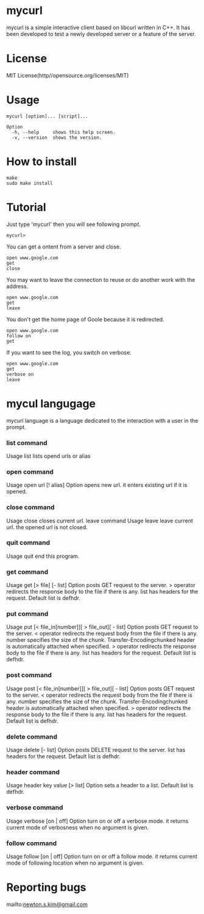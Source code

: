 # mycurl
mycurl is a simple interactive client based on libcurl written in C++. It has been developed to test a newly developed server or a feature of the server.
# License
MIT License(http//opensource.org/licenses/MIT)
# Usage
```
mycurl [option]... [script]...

Option
  -h, --help     shows this help screen.
  -v, --version  shows the version.
```

# How to install
```
make
sudo make install
```
# Tutorial
Just type 'mycurl' then you will see following prompt.
```
mycurl> 
```
You can get a ontent from a server and close.
```
open www.google.com
get
close
```
You may want to leave the connection to reuse or do another work with the address.
```
open www.google.com
get
leave
```
You don't get the home page of Goole because it is redirected.
```
open www.google.com
follow on
get
```
If you want to see the log, you switch on verbose.
```
open www.google.com
get
verbose on
leave
```
# mycul langugage
mycurl language is a language dedicated to the interaction with a user in the prompt.

### list command
  Usage list
    lists opend urls or alias
### open command
  Usage open url [! alias] 
  Option
    opens new url.
    it enters existing url if it is opened.
### close command
  Usage close
    closes current url.
  leave command
  Usage leave
    leave current url.
    the opened url is not closed.
### quit command
  Usage quit
    end this program.
### get command
  Usage get [> file] [- list]
  Option
    posts GET request to the server.
    > operator redirects the response body to the file if there is any.
    list has headers for the request. Default list is defhdr.
### put command
  Usage put [< file_in[number]][ > file_out][ - list]
  Option
    posts GET request to the server.
    < operator redirects the request body from the file if there is any.
    number specifies the size of the chunk.
    Transfer-Encodingchunked header is automatically attached when specified.
    > operator redirects the response body to the file if there is any.
    list has headers for the request. Default list is defhdr.
### post command
  Usage post [< file_in[number]][ > file_out][ - list]
  Option
    posts GET request to the server.
    < operator redirects the request body from the file if there is any.
    number specifies the size of the chunk.
    Transfer-Encodingchunked header is automatically attached when specified.
    > operator redirects the response body to the file if there is any.
    list has headers for the request. Default list is defhdr.
### delete command
  Usage delete [- list]
  Option
    posts DELETE request to the server.
    list has headers for the request. Default list is defhdr.
### header command
  Usage header key value [> list]
  Option
    sets a header to a list.
    Default list is defhdr.
### verbose command
  Usage verbose [on | off]
  Option
    turn on or off a verbose mode.
  it returns current mode of verbosness when no argument is given.
### follow command
  Usage follow [on | off]
  Option
    turn on or off a follow mode.
    it returns current mode of following location when no argument is given.

# Reporting bugs
mailto:newton.s.kim@gmail.com
